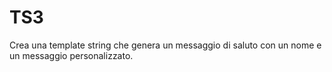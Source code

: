 # TS3
Crea una template string che genera un messaggio di saluto con un nome e un messaggio personalizzato.